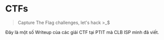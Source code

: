 # CTFs
>Capture The Flag challenges, let's hack >_$

Đây là một số Writeup của các giải CTF tại PTIT mà CLB ISP mình đã viết.
